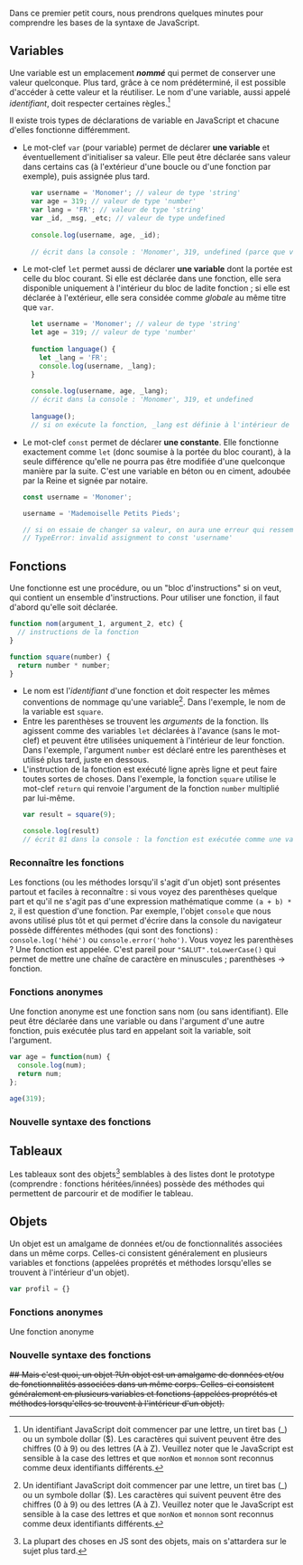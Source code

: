 Dans ce premier petit cours, nous prendrons quelques minutes pour comprendre les bases de la syntaxe de JavaScript.

## Variables

Une variable est un emplacement ***nommé*** qui permet de conserver une valeur quelconque. Plus tard, grâce à ce nom prédéterminé, il est possible d'accéder à cette valeur et la réutiliser. Le nom d'une variable, aussi appelé *identifiant*, doit respecter certaines règles.[^1]

[^1]: Un identifiant JavaScript doit commencer par une lettre, un tiret bas (\_) ou un symbole dollar ($). Les caractères qui suivent peuvent être des chiffres (0 à 9) ou des lettres (A à Z). Veuillez noter que le JavaScript est sensible à la case des lettres et que `monNom` et `monnom` sont reconnus comme deux identifiants différents.

Il existe trois types de déclarations de variable en JavaScript et chacune d'elles fonctionne différemment.
- Le mot-clef `var` (pour variable) permet de déclarer **une variable** et éventuellement d'initialiser sa valeur. Elle peut être déclarée sans valeur dans certains cas (à l'extérieur d'une boucle ou d'une fonction par exemple), puis assignée plus tard.
  ```js 
    var username = 'Monomer'; // valeur de type 'string'
    var age = 319; // valeur de type 'number'
    var lang = 'FR'; // valeur de type 'string'
    var _id, _msg, _etc; // valeur de type undefined
    
    console.log(username, age, _id);
    
    // écrit dans la console : 'Monomer', 319, undefined (parce que variable vide)
  ```
- Le mot-clef `let` permet aussi de déclarer **une variable** dont la portée est celle du bloc courant. Si elle est déclarée dans une fonction, elle sera disponible uniquement à l'intérieur du bloc de ladite fonction ; si elle est déclarée à l'extérieur, elle sera considée comme *globale* au même titre que `var`. 
  ```js 
    let username = 'Monomer'; // valeur de type 'string'
    let age = 319; // valeur de type 'number'
    
    function language() {
      let _lang = 'FR';
      console.log(username, _lang);
    }
    
    console.log(username, age, _lang);
    // écrit dans la console : 'Monomer', 319, et undefined
    
    language();
    // si on exécute la fonction, _lang est définie à l'intérieur de celle-ci et la console imprimera bien : 'Monomer', 'FR'
  ```
- Le mot-clef `const` permet de déclarer **une constante**. Elle fonctionne exactement comme `let` (donc soumise à la portée du bloc courant), à la seule différence qu'elle ne pourra pas être modifiée d'une quelconque manière par la suite. C'est une variable en béton ou en ciment, adoubée par la Reine et signée par notaire.
  ```js
  const username = 'Monomer';
  
  username = 'Mademoiselle Petits Pieds';
  
  // si on essaie de changer sa valeur, on aura une erreur qui ressemble à
  // TypeError: invalid assignment to const 'username'
  ```

## Fonctions

Une fonctionne est une procédure, ou un "bloc d'instructions" si on veut, qui contient un ensemble d'instructions. Pour utiliser une fonction, il faut d'abord qu'elle soit déclarée.

```js
function nom(argument_1, argument_2, etc) {
  // instructions de la fonction
}

function square(number) {
  return number * number;
}
```

- Le nom est l'*identifiant* d'une fonction et doit respecter les mêmes conventions de nommage qu'une variable[^1]. Dans l'exemple, le nom de la variable est `square`.
- Entre les parenthèses se trouvent les *arguments* de la fonction. Ils agissent comme des variables `let` déclarées à l'avance (sans le mot-clef) et peuvent être utilisées uniquement à l'intérieur de leur fonction. Dans l'exemple, l'argument `number` est déclaré entre les parenthèses et utilisé plus tard, juste en dessous.
- L'instruction de la fonction est exécuté ligne après ligne et peut faire toutes sortes de choses. Dans l'exemple, la fonction `square` utilise le mot-clef `return` qui renvoie l'argument de la fonction `number` multiplié par lui-même.
  ```js
  var result = square(9);
  
  console.log(result)
  // écrit 81 dans la console : la fonction est exécutée comme une valeur et non comme une fonction, grâce au mot-clef "return"
  ```

### Reconnaître les fonctions

Les fonctions (ou les méthodes lorsqu'il s'agit d'un objet) sont présentes partout et faciles à reconnaître : si vous voyez des parenthèses quelque part et qu'il ne s'agit pas d'une expression mathématique comme `(a + b) * 2`, il est question d'une fonction. Par exemple, l'objet ``console`` que nous avons utilisé plus tôt et qui permet d'écrire dans la console du navigateur possède différentes méthodes (qui sont des fonctions) : `console.log('héhé')` ou `console.error('hoho')`. Vous voyez les parenthèses ? Une fonction est appelée. C'est pareil pour `"SALUT".toLowerCase()` qui permet de mettre une chaîne de caractère en minuscules ; parenthèses -> fonction. 
  
### Fonctions anonymes

Une fonction anonyme est une fonction sans nom (ou sans identifiant). Elle peut être déclarée dans une variable ou dans l'argument d'une autre fonction, puis exécutée plus tard en appelant soit la variable, soit l'argument.
```js
var age = function(num) {
  console.log(num);
  return num;
};

age(319);
```


### Nouvelle syntaxe des fonctions

## Tableaux
Les tableaux sont des objets[^2] semblables à des listes dont le prototype (comprendre : fonctions héritées/innées) possède des méthodes qui permettent de parcourir et de modifier le tableau.

## Objets
Un objet est un amalgame de données et/ou de fonctionnalités associées dans un même corps. Celles-ci consistent généralement en plusieurs variables et fonctions (appelées proprétés et méthodes lorsqu'elles se trouvent à l'intérieur d'un objet).

```js
var profil = {}
```

### Fonctions anonymes

Une fonction anonyme


### Nouvelle syntaxe des fonctions
~~## Mais c'est quoi, un objet ?Un objet est un amalgame de données et/ou de fonctionnalités associées dans un même corps. Celles-ci consistent généralement en plusieurs variables et fonctions (appelées proprétés et méthodes lorsqu'elles se trouvent à l'intérieur d'un objet).~~

[^2]: La plupart des choses en JS sont des objets, mais on s'attardera sur le sujet plus tard.
